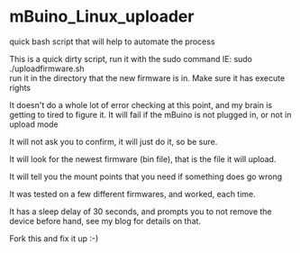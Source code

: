 mBuino_Linux_uploader
=====================

quick bash script that will help to automate the process

This is a quick dirty script, run it with the sudo command IE: sudo ./uploadfirmware.sh  
run it in the directory that the new firmware is in. Make sure it has execute rights

It doesn't do a whole lot of error checking at this point, and my brain is getting to tired to figure it. 
It will fail if the mBuino is not plugged in, or not in upload mode

It will not ask you to confirm, it will just do it, so be sure.

It will look for the newest firmware (bin file), that is the file it will upload.

It will tell you the mount points that you need if something does go wrong

It was tested on a few different firmwares, and worked, each time.

It has a sleep delay of 30 seconds, and prompts you to not remove the device before hand, see my blog for details on that.

Fork this and fix it up :-) 

